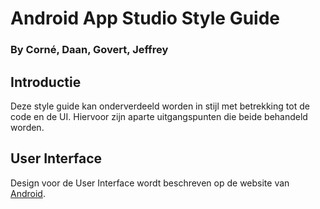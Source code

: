 # Android App Studio Style Guide
### By Corné, Daan, Govert, Jeffrey

## Introductie
Deze style guide kan onderverdeeld worden in stijl met betrekking tot de code en de UI.
Hiervoor zijn aparte uitgangspunten die beide behandeld worden.

## User Interface
Design voor de User Interface wordt beschreven op de website van [Android](https://developer.android.com/design/).
